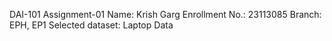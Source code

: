 DAI-101 Assignment-01
Name: Krish Garg 
Enrollment No.: 23113085
Branch: EPH, EP1
Selected dataset: Laptop Data 
